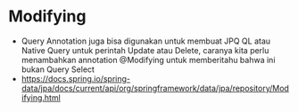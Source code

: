 # Modifying
* Query Annotation juga bisa digunakan untuk membuat JPQ QL atau Native Query untuk perintah Update atau Delete, caranya kita perlu menambahkan annotation @Modifying untuk memberitahu bahwa ini bukan Query Select
* https://docs.spring.io/spring-data/jpa/docs/current/api/org/springframework/data/jpa/repository/Modifying.html 
